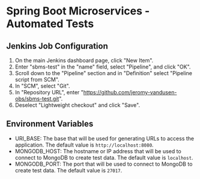 # Spring Boot Microservices - Automated Tests

## Jenkins Job Configuration

1. On the main Jenkins dashboard page, click "New Item".
2. Enter "sbms-test" in the "name" field, select "Pipeline", and click "OK".
3. Scroll down to the "Pipeline" section and in "Definition" select "Pipeline script from SCM".
4. In "SCM", select "Git".
5. In "Repository URL", enter "https://github.com/jeromy-vandusen-obs/sbms-test.git".
6. Deselect "Lightweight checkout" and click "Save".

## Environment Variables

* URI_BASE: The base that will be used for generating URLs to access the application. The default value is
`http://localhost:8080`.
* MONGODB_HOST: The hostname or IP address that will be used to connect to MongoDB to create test data. The default
value is `localhost`.
* MONGODB_PORT: The port that will be used to connect to MongoDB to create test data. The default value is `27017`.
